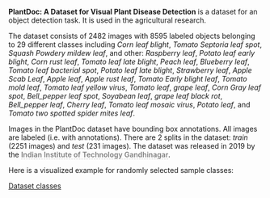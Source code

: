 **PlantDoc: A Dataset for Visual Plant Disease Detection** is a dataset for an object detection task. It is used in the agricultural research. 

The dataset consists of 2482 images with 8595 labeled objects belonging to 29 different classes including *Corn leaf blight*, *Tomato Septoria leaf spot*, *Squash Powdery mildew leaf*, and other: *Raspberry leaf*, *Potato leaf early blight*, *Corn rust leaf*, *Tomato leaf late blight*, *Peach leaf*, *Blueberry leaf*, *Tomato leaf bacterial spot*, *Potato leaf late blight*, *Strawberry leaf*, *Apple Scab Leaf*, *Apple leaf*, *Apple rust leaf*, *Tomato Early blight leaf*, *Tomato mold leaf*, *Tomato leaf yellow virus*, *Tomato leaf*, *grape leaf*, *Corn Gray leaf spot*, *Bell_pepper leaf spot*, *Soyabean leaf*, *grape leaf black rot*, *Bell_pepper leaf*, *Cherry leaf*, *Tomato leaf mosaic virus*, *Potato leaf*, and *Tomato two spotted spider mites leaf*.

Images in the PlantDoc dataset have bounding box annotations. All images are labeled (i.e. with annotations). There are 2 splits in the dataset: *train* (2251 images) and *test* (231 images). The dataset was released in 2019 by the <span style="font-weight: 600; color: grey; border-bottom: 1px dashed #d3d3d3;">Indian Institute of Technology Gandhinagar</span>.

Here is a visualized example for randomly selected sample classes:

[Dataset classes](https://github.com/dataset-ninja/PlantDoc/raw/main/visualizations/classes_preview.webm)
